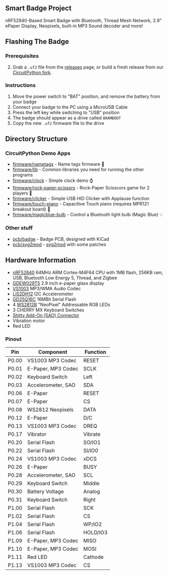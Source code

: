 ## Smart Badge Project

nRF52840-Based Smart Badge with Bluetooth, Thread Mesh Network, 2.9" ePaper Display, Neopixels, built-in MP3 Sound decoder and more!

## Flashing The Badge

### Prerequisites
2. Grab a `.uf2` file from the [releases](https://github.com/urish/aramcon-badge/releases) page, or build a fresh release from our [CircuitPython fork](https://github.com/urish/circuitpython/commits/badge-develop). 

### Instructions
1. Move the power switch to "BAT" position, and remove the battery from your badge
2. Connect your badge to the PC using a MicroUSB Cable
3. Press the left key while switching to "USB" position
4. The badge should appear as a drive called `ARAMBOOT`
5. Copy the new `.uf2` firmware file to the drive

## Directory Structure

### CircuitPython Demo Apps

* [firmware/nametags](firmware/nametags) - Name tags firmware 📛
* [firmware/lib](firmware/lib) - Common libraries you need for running the other programs
* [firmware/clock](firmware/clock) - Simple clock demo ⌚
* [firmware/rock-paper-scissors](firmware/rock-paper-scissors) - Rock-Paper Scisscors game for 2 players 🤘
* [firmware/clicker](firmware/clicker) - Simple USB HID Clicker with Applause function
* [firmware/touch-piano](firmware/touch-piano) - Capacitive Touch piano (requires MPR121 breakout board) 🎹
* [firmware/magicblue-bulb](firmware/magicblue-bulb) - Control a Bluetooth light bulb (Magic Blue) 💡

### Other stuff

* [pcb/badge](pcb/badge) - Badge PCB, designed with KiCad
* [pcb/svg2mod](pcb/svg2mod) - [svg2mod](https://github.com/mtl/svg2mod) with some patches

## Hardware Information
* [nRF52840](https://infocenter.nordicsemi.com/pdf/nRF52840_OPS_v0.5.pdf) 64MHz ARM Cortex-M4F64 CPU with 1MB flash, 256KB ram, USB, Bluetooth Low Energy 5, Thread, and Zigbee
* [GDEW029T5](http://www.e-paper-display.com/products_detail/productId=347.html) 2.9 inch e-paper glass display
* [VS1003](http://www.vlsi.fi/fileadmin/datasheets/vs1003.pdf) MP3/WMA Audio Codec
* [LIS2DH12](https://www.st.com/resource/en/datasheet/lis2dh12.pdf) I2C Accelerometer
* [GD25Q16C](http://www.elm-tech.com/en/products/spi-flash-memory/gd25q16/gd25q16.pdf) 16MBit Serial Flash
* 4 [WS2812B](https://cdn-shop.adafruit.com/datasheets/WS2812B.pdf) "NeoPixel" Addressable RGB LEDs
* 3 CHERRY MX Keyboard Switches
* [Shitty Add-On (SAO) Connector](https://hackaday.com/2018/06/21/this-is-the-year-conference-badges-get-their-own-badges/shitty-add-on-standard/)
* Vibration motor
* Red LED

### Pinout
| Pin   | Component          | Function |
|-------|--------------------|----------|
| P0.00 | VS1003 MP3 Codec   | RESET    |
| P0.01 | E-Paper, MP3 Codec | SCLK     |
| P0.02 | Keyboard Switch    | Left     |
| P0.03 | Accelerometer, SAO | SDA      |
| P0.06 | E-Paper            | RESET    |
| P0.07 | E-Paper            | CS       |
| P0.08 | WS2812 Neopixels   | DATA     |
| P0.12 | E-Paper            | D/C      |
| P0.13 | VS1003 MP3 Codec   | DREQ     |
| P0.17 | Vibrator           | Vibrate  |
| P0.20 | Serial Flash       | SO/IO1   |
| P0.22 | Serial Flash       | SI/IO0   |
| P0.24 | VS1003 MP3 Codec   | xDCS     |
| P0.26 | E-Paper            | BUSY     |
| P0.28 | Accelerometer, SAO | SCL      |
| P0.29 | Keyboard Switch    | Middle   |
| P0.30 | Battery Voltage    | Analog   |
| P0.31 | Keyboard Switch    | Right    |
| P1.00 | Serial Flash       | SCK      |
| P1.02 | Serial Flash       | CS       |
| P1.04 | Serial Flash       | WP/IO2   |
| P1.06 | Serial Flash       | HOLD/IO3 |
| P1.09 | E-Paper, MP3 Codec | MISO     |
| P1.10 | E-Paper, MP3 Codec | MOSI     |
| P1.11 | Red LED            | Cathode  |
| P1.13 | VS1003 MP3 Codec   | CS       |
